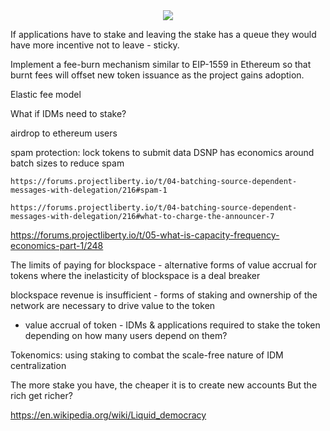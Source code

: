 <div style="text-align: center;">
    <img src="https://png.pngitem.com/pimgs/s/207-2073499_translate-platform-from-english-to-spanish-work-in.png">
</div>


If applications have to stake and leaving the stake has a queue they would have more incentive not to leave - sticky.

Implement a fee-burn mechanism similar to EIP-1559 in Ethereum so that burnt fees will offset new token issuance as the project gains adoption.

Elastic fee model

What if IDMs need to stake?

airdrop to ethereum users

spam protection: lock tokens to submit data
    DSNP has economics around batch sizes to reduce spam

    https://forums.projectliberty.io/t/04-batching-source-dependent-messages-with-delegation/216#spam-1

    https://forums.projectliberty.io/t/04-batching-source-dependent-messages-with-delegation/216#what-to-charge-the-announcer-7



https://forums.projectliberty.io/t/05-what-is-capacity-frequency-economics-part-1/248



The limits of paying for blockspace - alternative forms of value accrual for tokens where the inelasticity of blockspace is a deal breaker

blockspace revenue is insufficient - forms of staking and ownership of the network are necessary to drive value to the token


- value accrual of token - IDMs & applications required to stake the token depending on how many users depend on them?


Tokenomics: using staking to combat the scale-free nature of IDM centralization


The more stake you have, the cheaper it is to create new accounts
But the rich get richer?

https://en.wikipedia.org/wiki/Liquid_democracy

